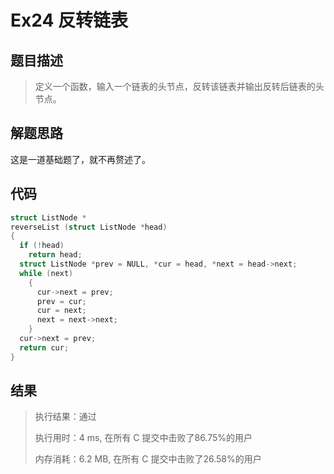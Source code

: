 # Ex24 反转链表

## 题目描述

> 定义一个函数，输入一个链表的头节点，反转该链表并输出反转后链表的头节点。

## 解题思路

这是一道基础题了，就不再赘述了。

## 代码

```c
struct ListNode *
reverseList (struct ListNode *head)
{
  if (!head)
    return head;
  struct ListNode *prev = NULL, *cur = head, *next = head->next;
  while (next)
    {
      cur->next = prev;
      prev = cur;
      cur = next;
      next = next->next;
    }
  cur->next = prev;
  return cur;
}
```

## 结果

> 执行结果：通过
>
> 执行用时：4 ms, 在所有 C 提交中击败了86.75%的用户
>
> 内存消耗：6.2 MB, 在所有 C 提交中击败了26.58%的用户